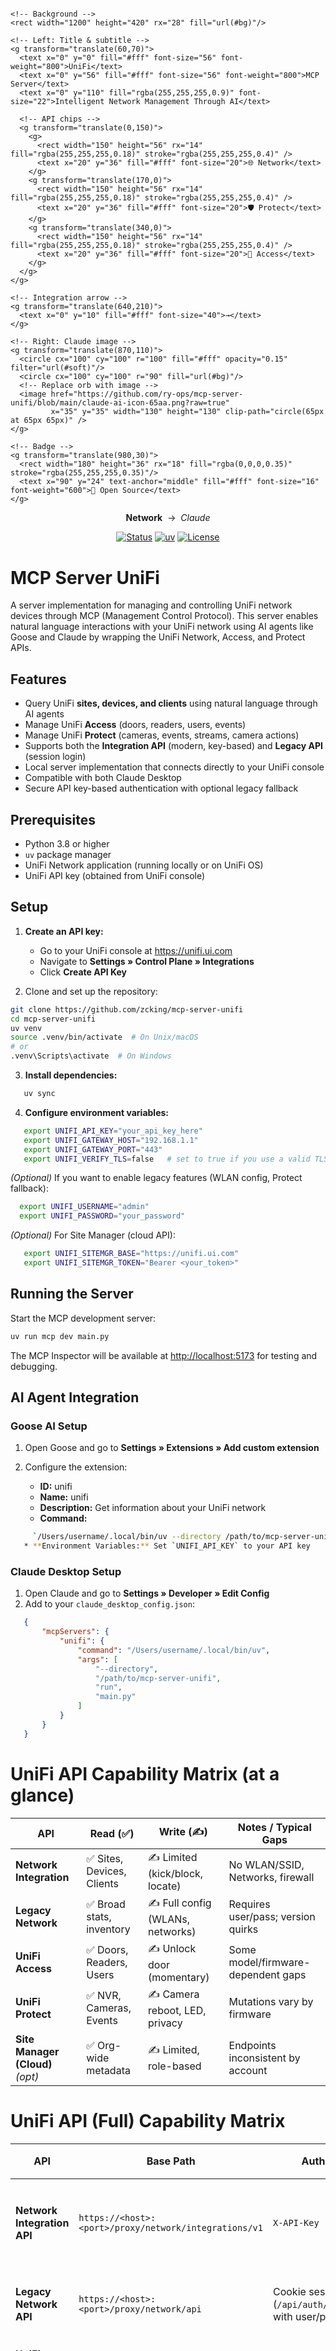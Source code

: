 <p align="center">
  <svg width="1200" height="420" viewBox="0 0 1200 420" xmlns="http://www.w3.org/2000/svg" role="img" aria-label="UniFi MCP Server: Intelligent Network Management Through AI">
    <defs>
      <linearGradient id="bg" x1="0" y1="0" x2="1" y2="1">
        <stop offset="0%" stop-color="#667eea"/>
        <stop offset="100%" stop-color="#764ba2"/>
      </linearGradient>
      <filter id="soft" x="-20%" y="-20%" width="140%" height="140%">
        <feGaussianBlur stdDeviation="8" />
      </filter>
    </defs>

    <!-- Background -->
    <rect width="1200" height="420" rx="28" fill="url(#bg)"/>
    
    <!-- Left: Title & subtitle -->
    <g transform="translate(60,70)">
      <text x="0" y="0" fill="#fff" font-size="56" font-weight="800">UniFi</text>
      <text x="0" y="56" fill="#fff" font-size="56" font-weight="800">MCP Server</text>
      <text x="0" y="110" fill="rgba(255,255,255,0.9)" font-size="22">Intelligent Network Management Through AI</text>

      <!-- API chips -->
      <g transform="translate(0,150)">
        <g>
          <rect width="150" height="56" rx="14" fill="rgba(255,255,255,0.18)" stroke="rgba(255,255,255,0.4)" />
          <text x="20" y="36" fill="#fff" font-size="20">🌐 Network</text>
        </g>
        <g transform="translate(170,0)">
          <rect width="150" height="56" rx="14" fill="rgba(255,255,255,0.18)" stroke="rgba(255,255,255,0.4)" />
          <text x="20" y="36" fill="#fff" font-size="20">🛡️ Protect</text>
        </g>
        <g transform="translate(340,0)">
          <rect width="150" height="56" rx="14" fill="rgba(255,255,255,0.18)" stroke="rgba(255,255,255,0.4)" />
          <text x="20" y="36" fill="#fff" font-size="20">🔑 Access</text>
        </g>
      </g>
    </g>

    <!-- Integration arrow -->
    <g transform="translate(640,210)">
      <text x="0" y="10" fill="#fff" font-size="40">→</text>
    </g>

    <!-- Right: Claude image -->
    <g transform="translate(870,110)">
      <circle cx="100" cy="100" r="100" fill="#fff" opacity="0.15" filter="url(#soft)"/>
      <circle cx="100" cy="100" r="90" fill="url(#bg)"/>
      <!-- Replace orb with image -->
      <image href="https://github.com/ry-ops/mcp-server-unifi/blob/main/claude-ai-icon-65aa.png?raw=true"
             x="35" y="35" width="130" height="130" clip-path="circle(65px at 65px 65px)" />
    </g>

    <!-- Badge -->
    <g transform="translate(980,30)">
      <rect width="180" height="36" rx="18" fill="rgba(0,0,0,0.35)" stroke="rgba(255,255,255,0.35)"/>
      <text x="90" y="24" text-anchor="middle" fill="#fff" font-size="16" font-weight="600">🚀 Open Source</text>
    </g>
  </svg>
</p>

<p align="center">
  <strong>Network</strong> &nbsp;→&nbsp; <em>Claude</em>
</p>

<p align="center">
  <a href="#-features"><img alt="Status" src="https://img.shields.io/badge/Status-Active-brightgreen"></a>
  <a href="#-setup"><img alt="uv" src="https://img.shields.io/badge/Runtime-uv-blue"></a>
  <a href="LICENSE"><img alt="License" src="https://img.shields.io/badge/License-MIT-informational"></a>
</p>


# MCP Server UniFi

A server implementation for managing and controlling UniFi network devices through MCP (Management Control Protocol). This server enables natural language interactions with your UniFi network using AI agents like Goose and Claude by wrapping the UniFi Network, Access, and Protect APIs.

## Features

- Query UniFi **sites, devices, and clients** using natural language through AI agents
- Manage UniFi **Access** (doors, readers, users, events)
- Manage UniFi **Protect** (cameras, events, streams, camera actions)
- Supports both the **Integration API** (modern, key-based) and **Legacy API** (session login)  
- Local server implementation that connects directly to your UniFi console
- Compatible with both Claude Desktop
- Secure API key-based authentication with optional legacy fallback

## Prerequisites

- Python 3.8 or higher
- `uv` package manager
- UniFi Network application (running locally or on UniFi OS)
- UniFi API key (obtained from UniFi console)

## Setup

1. **Create an API key:**
   - Go to your UniFi console at https://unifi.ui.com
   - Navigate to **Settings » Control Plane » Integrations**
   - Click **Create API Key**

2. Clone and set up the repository:
```bash
git clone https://github.com/zcking/mcp-server-unifi
cd mcp-server-unifi
uv venv
source .venv/bin/activate  # On Unix/macOS
# or
.venv\Scripts\activate  # On Windows
```

3. **Install dependencies:**
```bash
   uv sync
```

4. **Configure environment variables:**
```bash
   export UNIFI_API_KEY="your_api_key_here"
   export UNIFI_GATEWAY_HOST="192.168.1.1"
   export UNIFI_GATEWAY_PORT="443"
   export UNIFI_VERIFY_TLS=false   # set to true if you use a valid TLS cert
```
   *(Optional)* If you want to enable legacy features (WLAN config, Protect fallback):

 ```bash
   export UNIFI_USERNAME="admin"
   export UNIFI_PASSWORD="your_password"
```
   *(Optional)* For Site Manager (cloud API):

```bash
   export UNIFI_SITEMGR_BASE="https://unifi.ui.com"
   export UNIFI_SITEMGR_TOKEN="Bearer <your_token>"
```
## Running the Server

Start the MCP development server:

```bash
uv run mcp dev main.py
```
The MCP Inspector will be available at [http://localhost:5173](http://localhost:5173) for testing and debugging.

## AI Agent Integration

### Goose AI Setup

1. Open Goose and go to **Settings » Extensions » Add custom extension**
2. Configure the extension:

   * **ID:** unifi
   * **Name:** unifi
   * **Description:** Get information about your UniFi network
   * **Command:**
```bash
     `/Users/username/.local/bin/uv --directory /path/to/mcp-server-unifi run main.py`
   * **Environment Variables:** Set `UNIFI_API_KEY` to your API key
```
### Claude Desktop Setup

1. Open Claude and go to **Settings » Developer » Edit Config**
2. Add to your `claude_desktop_config.json`:

```json
   {
       "mcpServers": {
           "unifi": {
               "command": "/Users/username/.local/bin/uv",
               "args": [
                   "--directory",
                   "/path/to/mcp-server-unifi",
                   "run",
                   "main.py"
               ]
           }
       }
   }
```
# UniFi API Capability Matrix (at a glance)

| API                  | Read (✅) | Write (✍️) | Notes / Typical Gaps             |
| -------------------- | --------- | ---------- | -------------------------------- |
| **Network Integration** | ✅ Sites, Devices, Clients | ✍️ Limited (kick/block, locate) | No WLAN/SSID, Networks, firewall |
| **Legacy Network**   | ✅ Broad stats, inventory | ✍️ Full config (WLANs, networks) | Requires user/pass; version quirks |
| **UniFi Access**     | ✅ Doors, Readers, Users | ✍️ Unlock door (momentary) | Some model/firmware-dependent gaps |
| **UniFi Protect**    | ✅ NVR, Cameras, Events | ✍️ Camera reboot, LED, privacy | Mutations vary by firmware |
| **Site Manager (Cloud)** *(opt)* | ✅ Org-wide metadata | ✍️ Limited, role-based | Endpoints inconsistent by account |

# UniFi API (Full) Capability Matrix

| API                                   | Base Path                                             | Auth                                              | Read Coverage (✅)                                              | Write/Config (✍️)                                                                    | Typical Gaps / 404s                                           | In Your MCP (resources & tools)                                                                                                                                                                           |
| ------------------------------------- | ----------------------------------------------------- | ------------------------------------------------- | -------------------------------------------------------------- | ------------------------------------------------------------------------------------ | ------------------------------------------------------------- | --------------------------------------------------------------------------------------------------------------------------------------------------------------------------------------------------------- |
| **Network Integration API**           | `https://<host>:<port>/proxy/network/integrations/v1` | `X-API-Key`                                       | Sites, Devices, Clients (incl. `/clients/active`), some Events | Limited actions (kick/block client, locate device)                                   | WLAN/SSID config, Networks/VLANs, firewall, many settings     | Resources: `sites://`, `sites://{site_id}/devices`, `.../clients`, `.../clients/active`<br>Tools: `block_client`, `unblock_client`, `kick_client`, `locate_device`                                         |
| **Legacy Network API**                | `https://<host>:<port>/proxy/network/api`             | Cookie session (`/api/auth/login` with user/pass) | Broad stats + inventory, historical data                       | **Full controller config**: WLANs (`/rest/wlanconf`), networks, port overrides, more | Requires credentials; shapes differ by version                | Used as **fallback**: `sites://{site_id}/wlans` (when Integration lacks WLANs)<br>Tool: `wlan_set_enabled_legacy`                                                                                          |
| **UniFi Access API**                  | `https://<host>:<port>/proxy/access/api/v1`           | `X-API-Key`                                       | Doors, Readers, Users, Events                                  | Momentary door unlock (where supported)                                              | Some actions model/firmware-dependent                         | Resources: `access://doors`, `.../readers`, `.../users`, `.../events`<br>Tool: `access_unlock_door`                                                                                                        |
| **UniFi Protect API**                 | `https://<host>:<port>/proxy/protect/api`             | `X-API-Key` **then** legacy cookie fallback       | NVR bootstrap, Cameras, Events, Streams info                   | Camera reboot, LED toggle, privacy mode (varies by model/fw)                         | Some mutations need exact payloads per firmware               | Resources: `protect://nvr`, `.../cameras`, `.../camera/{id}`, `.../events`, `.../events/range/{...}`, `.../streams/{id}`<br>Tools: `protect_camera_reboot`, `protect_camera_led`, `protect_toggle_privacy` |
| **Site Manager (Cloud)** *(optional)* | `https://unifi.ui.com` (or org-specific)              | `Authorization: Bearer <token>`                   | Org-wide inventory, site metadata (varies by role)             | Varies; often management & view ops                                                  | Endpoints aren’t consistently public; depends on your account | Generic bearer stubs (capability probe only in current file)                                                                                                                                              |

## Quick Reference

**Env vars:**
- Integration/Access/Protect: `UNIFI_API_KEY`, `UNIFI_GATEWAY_HOST`, `UNIFI_GATEWAY_PORT`, `UNIFI_VERIFY_TLS`
- Legacy fallback: `UNIFI_USERNAME`, `UNIFI_PASSWORD`
- Site Manager (optional): `UNIFI_SITEMGR_BASE`, `UNIFI_SITEMGR_TOKEN`

**Where you’ll see 404s:**  
- WLANs/SSIDs on **Integration** → use legacy fallback.

**Start here to verify:**  
- Call `unifi://capabilities` in MCP Inspector.





